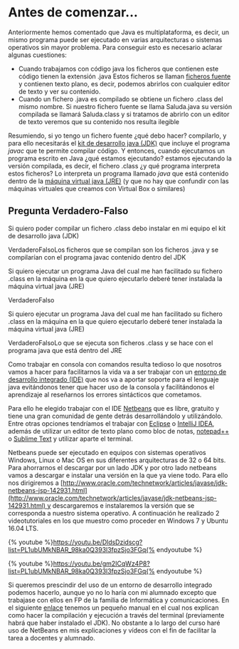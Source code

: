 # Antes de comenzar...

Anteriormente hemos comentado que Java es multiplataforma, es decir, un mismo programa puede ser ejecutado en varias arquitecturas o sistemas operativos sin mayor problema. Para conseguir esto es necesario aclarar algunas cuestiones:

*   Cuando trabajamos con código java los ficheros que contienen este código tienen la extensión .java Estos ficheros se llaman [ficheros fuente](https://es.wikipedia.org/wiki/C%C3%B3digo_fuente) y contienen texto plano, es decir, podemos abrirlos con cualquier editor de texto y ver su contenido.
*   Cuando un fichero .java es compilado se obtiene un fichero .class del mismo nombre. Si nuestro fichero fuente se llama Saluda.java su versión compilada se llamará Saluda.class y si tratamos de abrirlo con un editor de texto veremos que su contenido nos resulta ilegible

Resumiendo, si yo tengo un fichero fuente ¿qué debo hacer? compilarlo, y para ello necesitarás el [kit de desarrollo java (JDK)](https://es.wikipedia.org/wiki/Java_Development_Kit) que incluye el programa _javac_ que te permite compilar código. Y entonces, cuando ejecutamos un programa escrito en Java ¿qué estamos ejecutando? estamos ejecutando la versión compilada, es decir, el fichero .class ¿y qué programa interpreta estos ficheros? Lo interpreta un programa llamado _java_ que está contenido dentro de la [máquina virtual java (JRE)](https://es.wikipedia.org/wiki/Java_Runtime_Environment) (y que no hay que confundir con las máquinas virtuales que creamos con Virtual Box o similares)

## Pregunta Verdadero-Falso

<quiz name=""><question><p>Si quiero poder compilar un fichero .class debo instalar en mi equipo el kit de desarrollo java (JDK)</p><answer>Verdadero</answer><answer correct>Falso</answer><explanation>Los ficheros que se compilan son los ficheros .java y se compilarían con el programa javac contenido dentro del JDK</explnation></question><question><p>Si quiero ejecutar un programa Java del cual me han facilitado su fichero .class en la máquina en la que quiero ejecutarlo deberé tener instalada la máquina virtual java (JRE)</p><answer correct>Verdadero</answer><answer>Falso</answer><explanation></explanation></question><question><p>Si quiero ejecutar un programa Java del cual me han facilitado su fichero .class en la máquina en la que quiero ejecutarlo deberé tener instalada la máquina virtual java (JRE)</p><answer correct>Verdadero</answer><answer>Falso</answer><explanation>Lo que se ejecuta son ficheros .class y se hace con el programa java que está dentro del JRE</explanation></question></quiz>


Como trabajar en consola con comandos resulta tedioso lo que nosotros vamos a hacer para facilitarnos la vida va a ser trabajar con un [entorno de desarrollo integrado (IDE)](https://es.wikipedia.org/wiki/Entorno_de_desarrollo_integrado) que nos va a aportar soporte para el lenguaje java evitándonos tener que hacer uso de la consola y facilitándonos el aprendizaje al reseñarnos los errores sintácticos que cometamos.

Para ello he elegido trabajar con el IDE [Netbeans](https://netbeans.org/) que es libre, gratuito y tiene una gran comunidad de gente detrás desarrollándolo y utilizándolo. Entre otras opciones tendríamos el trabajar con [Eclipse](https://eclipse.org) o [IntelliJ IDEA](https://www.jetbrains.com/idea/), además de utilizar un editor de texto plano como bloc de notas, [notepad++](https://notepad-plus-plus.org/) o [Sublime Text](https://www.sublimetext.com/) y utilizar aparte el terminal.

Netbeans puede ser ejecutado en equipos con sistemas operativos Windows, Linux o Mac OS en sus diferentes arquitecturas de 32 o 64 bits. Para ahorrarnos el descargar por un lado JDK y por otro lado netbeans vamos a descargar e instalar una versión en la que ya viene todo. Para ello nos dirigiremos a [http://www.oracle.com/technetwork/articles/javase/jdk-netbeans-jsp-142931.html](http://www.oracle.com/technetwork/articles/javase/jdk-netbeans-jsp-142931.html) y descargaremos e instalaremos la versión que se corresponda a nuestro sistema operativo. A continuación he realizado 2 videotutoriales en los que muestro como proceder en Windows 7 y Ubuntu 16.04 LTS.

{% youtube %}https://youtu.be/DldsDzidscg?list=PL1ubUMkNBAR_98ka0Q393l3fpzSjo3FGq{% endyoutube %}

{% youtube %}https://youtu.be/gm2ICqWz4P8?list=PL1ubUMkNBAR_98ka0Q393l3fpzSjo3FGq{% endyoutube %}

Si queremos prescindir del uso de un entorno de desarrollo integrado podemos hacerlo, aunque yo no lo haría con mi alumnado excepto que trabajase con ellos en FP de la familia de Informática y comunicaciones. En el siguiente [enlace](https://es.wikibooks.org/wiki/Programaci%C3%B3n_en_Java/Primer_programa) tenemos un pequeño manual en el cual nos explican como hacer la compilación y ejecución a través del terminal (previamente habrá que haber instalado el JDK). No obstante a lo largo del curso haré uso de NetBeans en mis explicaciones y vídeos con el fin de facilitar la tarea a docentes y alumnado.

